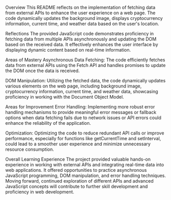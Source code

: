 Overview
This README reflects on the implementation of fetching data from external APIs to enhance the user experience on a web page. The code dynamically updates the background image, displays cryptocurrency information, current time, and weather data based on the user's location.

Reflections
The provided JavaScript code demonstrates proficiency in fetching data from multiple APIs asynchronously and updating the DOM based on the received data. It effectively enhances the user interface by displaying dynamic content based on real-time information.

Areas of Mastery
Asynchronous Data Fetching: The code efficiently fetches data from external APIs using the Fetch API and handles promises to update the DOM once the data is received.

DOM Manipulation: Utilizing the fetched data, the code dynamically updates various elements on the web page, including background image, cryptocurrency information, current time, and weather data, showcasing proficiency in working with the Document Object Model.

Areas for Improvement
Error Handling: Implementing more robust error handling mechanisms to provide meaningful error messages or fallback options when data fetching fails due to network issues or API errors could enhance the reliability of the application.

Optimization: Optimizing the code to reduce redundant API calls or improve performance, especially for functions like getCurrentTime and setInterval, could lead to a smoother user experience and minimize unnecessary resource consumption.

Overall Learning Experience
The project provided valuable hands-on experience in working with external APIs and integrating real-time data into web applications. It offered opportunities to practice asynchronous JavaScript programming, DOM manipulation, and error handling techniques. Moving forward, continued exploration of different APIs and advanced JavaScript concepts will contribute to further skill development and proficiency in web development.






